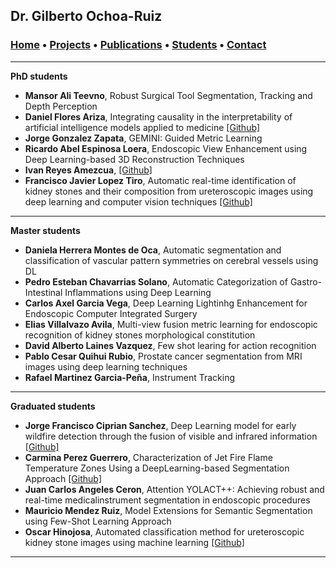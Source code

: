 ## Dr. Gilberto Ochoa-Ruiz

###   [Home](/index) • [Projects](/projects) • [Publications](/publications) • [Students](/students) • [Contact](/contact)

---


**PhD students**

* **Mansor Ali Teevno**, Robust Surgical Tool Segmentation, Tracking and Depth Perception
* **Daniel Flores Ariza**, Integrating causality in the interpretability of artificial intelligence models applied to medicine [[Github]](https://github.com/DanielF29)
* **Jorge Gonzalez Zapata**, GEMINI: Guided Metric Learning 
* **Ricardo Abel Espinosa Loera**, Endoscopic View Enhancement using Deep Learning-based 3D Reconstruction Techniques
* **Ivan Reyes Amezcua**, [[Github]](https://github.com/Ivanrs297)
* **Francisco Javier Lopez Tiro**,  Automatic real-time identification of kidney stones and their composition from ureteroscopic images using deep learning and computer vision techniques [[Github]](https://github.com/friscolt)


---


**Master  students**

* **Daniela Herrera Montes de Oca**, Automatic segmentation and classification of vascular pattern symmetries on cerebral vessels using DL
* **Pedro Esteban Chavarrias Solano**, Automatic Categorization of Gastro-Intestinal Inflammations using Deep Learning
* **Carlos Axel Garcia Vega**, Deep Learning Lightinhg Enhancement for Endoscopic Computer Integrated Surgery
* **Elias Villalvazo Avila**, Multi-view fusion metric learning for endoscopic recognition of kidney stones morphological constitution
* **David Alberto Laines Vazquez**, Few shot learing for action recognition
* **Pablo Cesar Quihui Rubio**, Prostate cancer segmentation from MRI images using deep learning techniques
* **Rafael Martinez Garcia-Peña**, Instrument Tracking




---

**Graduated  students**

* **Jorge Francisco Ciprian Sanchez**, Deep Learning model for early wildfire detection through the fusion of visible and infrared information [[Github]](https://github.com/JorgeFCS)
* **Carmina Perez Guerrero**, Characterization of Jet Fire Flame Temperature Zones Using a DeepLearning-based Segmentation Approach [[Github]](https://github.com/CarminaP)
* **Juan Carlos Angeles Ceron**, Attention YOLACT++: Achieving robust and real-time medicalinstrument segmentation in endoscopic procedures
* **Mauricio Mendez Ruiz**, Model Extensions for Semantic Segmentation using Few-Shot Learning Approach
* **Oscar Hinojosa**, Automated classification method for ureteroscopic kidney stone images using machine learning  [[Github]](https://github.com/oscar09)

---










